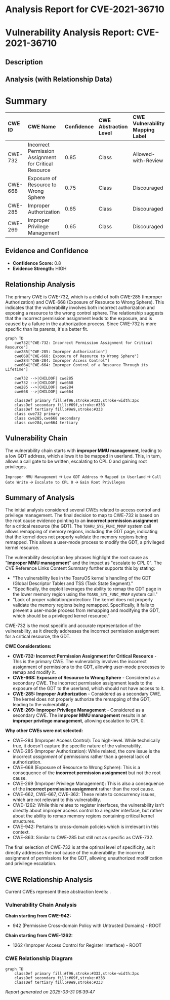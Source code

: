 # Analysis Report for CVE-2021-36710

# Vulnerability Analysis Report: CVE-2021-36710

## Description



## Analysis (with Relationship Data)

# Summary
| CWE ID    | CWE Name                                                                                    | Confidence | CWE Abstraction Level | CWE Vulnerability Mapping Label | CWE-Vulnerability Mapping Notes |
| :-------- | :------------------------------------------------------------------------------------------ | :--------- | :---------------------- | :------------------------------ | :------------------------------ |
| CWE-732 | Incorrect Permission Assignment for Critical Resource                                                       | 0.85         | Class                     | Allowed-with-Review                               | Primary CWE                     |
| CWE-668   | Exposure of Resource to Wrong Sphere                                                               | 0.75         | Class                     | Discouraged                               | Secondary Candidate              |
| CWE-285   | Improper Authorization                                                                   | 0.65         | Class                     | Discouraged                               | Secondary Candidate              |
| CWE-269   | Improper Privilege Management                                                                | 0.65         | Class                     | Discouraged                               | Secondary Candidate              |

## Evidence and Confidence

*   **Confidence Score:** 0.8
*   **Evidence Strength:** HIGH

## Relationship Analysis
The primary CWE is CWE-732, which is a child of both CWE-285 (Improper Authorization) and CWE-668 (Exposure of Resource to Wrong Sphere). This indicates that the vulnerability involves both incorrect authorization and exposing a resource to the wrong control sphere. The relationship suggests that the incorrect permission assignment leads to the exposure, and is caused by a failure in the authorization process. Since CWE-732 is more specific than its parents, it's a better fit.

```mermaid
graph TD
    cwe732["CWE-732: Incorrect Permission Assignment for Critical Resource"]
    cwe285["CWE-285: Improper Authorization"]
    cwe668["CWE-668: Exposure of Resource to Wrong Sphere"]
    cwe284["CWE-284: Improper Access Control"]
    cwe664["CWE-664: Improper Control of a Resource Through its Lifetime"]

    cwe732 -->|CHILDOF| cwe285
    cwe732 -->|CHILDOF| cwe668
    cwe285 -->|CHILDOF| cwe284
    cwe668 -->|CHILDOF| cwe664

    classDef primary fill:#f96,stroke:#333,stroke-width:2px
    classDef secondary fill:#69f,stroke:#333
    classDef tertiary fill:#9e9,stroke:#333
    class cwe732 primary
    class cwe285,cwe668 secondary
    class cwe284,cwe664 tertiary
```

## Vulnerability Chain
The vulnerability chain starts with **improper MMU management**, leading to a low GDT address, which allows it to be mapped in userland. This, in turn, allows a call gate to be written, escalating to CPL 0 and gaining root privileges.

`Improper MMU Management` -> `Low GDT Address` -> `Mapped in Userland` -> `Call Gate Write` -> `Escalate to CPL 0` -> `Gain Root Privileges`

## Summary of Analysis
The initial analysis considered several CWEs related to access control and privilege management. The final decision to map to CWE-732 is based on the root cause evidence pointing to an **incorrect permission assignment** for a critical resource (the GDT). The `TOARU_SYS_FUNC_MMAP` system call allows remapping of memory regions, including the GDT page, indicating that the kernel does not properly validate the memory regions being remapped. This allows a user-mode process to modify the GDT, a privileged kernel resource.

The vulnerability description key phrases highlight the root cause as "**Improper MMU management**" and the impact as "escalate to CPL 0". The CVE Reference Links Content Summary further supports this by stating:

*   "The vulnerability lies in the ToaruOS kernel's handling of the GDT (Global Descriptor Table) and TSS (Task State Segment)."
*   "Specifically, the exploit leverages the ability to remap the GDT page in the lower memory region using the `TOARU_SYS_FUNC_MMAP` system call."
*   "Lack of proper validation/protection: The kernel does not properly validate the memory regions being remapped. Specifically, it fails to prevent a user-mode process from remapping and modifying the GDT, which should be a privileged kernel resource."

CWE-732 is the most specific and accurate representation of the vulnerability, as it directly addresses the incorrect permission assignment for a critical resource, the GDT.

**CWE Considerations:**

*   **CWE-732: Incorrect Permission Assignment for Critical Resource** - This is the primary CWE. The vulnerability involves the incorrect assignment of permissions to the GDT, allowing user-mode processes to remap and modify it.
*   **CWE-668: Exposure of Resource to Wrong Sphere** - Considered as a secondary CWE. The incorrect permission assignment leads to the exposure of the GDT to the userland, which should not have access to it.
*   **CWE-285: Improper Authorization** - Considered as a secondary CWE. The kernel does not properly authorize the remapping of the GDT, leading to the vulnerability.
*   **CWE-269: Improper Privilege Management** - Considered as a secondary CWE. The **improper MMU management** results in an **improper privilege management**, allowing escalation to CPL 0.

**Why other CWEs were not selected:**

*   CWE-284 (Improper Access Control): Too high-level. While technically true, it doesn't capture the specific nature of the vulnerability.
*   CWE-285 (Improper Authorization): While related, the core issue is the incorrect *assignment* of permissions rather than a general lack of authorization.
*   CWE-668 (Exposure of Resource to Wrong Sphere): This is a consequence of the **incorrect permission assignment** but not the root cause.
*   CWE-269 (Improper Privilege Management): This is also a consequence of the **incorrect permission assignment** rather than the root cause.
*   CWE-662, CWE-667, CWE-362: These relate to concurrency issues, which are not relevant to this vulnerability.
*   CWE-1262: While this relates to register interfaces, the vulnerability isn't directly about improper access control to a register interface, but rather about the ability to remap memory regions containing critical kernel structures.
*   CWE-942: Pertains to cross-domain policies which is irrelevant in this context.
*   CWE-863: Similar to CWE-285 but still not as specific as CWE-732.

The final selection of CWE-732 is at the optimal level of specificity, as it directly addresses the root cause of the vulnerability: the incorrect assignment of permissions for the GDT, allowing unauthorized modification and privilege escalation.


## CWE Relationship Analysis

Current CWEs represent these abstraction levels: .


### Vulnerability Chain Analysis

**Chain starting from CWE-942:**
- 942 (Permissive Cross-domain Policy with Untrusted Domains) - ROOT


**Chain starting from CWE-1262:**
- 1262 (Improper Access Control for Register Interface) - ROOT



### CWE Relationship Diagram

```mermaid
graph TD
    classDef primary fill:#f96,stroke:#333,stroke-width:2px
    classDef secondary fill:#69f,stroke:#333
    classDef tertiary fill:#9e9,stroke:#333
```



*Report generated on 2025-03-31 06:39:47*
